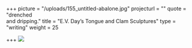 +++
picture = "/uploads/155_untitled-abalone.jpg"
projecturl = ""
quote = "drenched <br/> and dripping."
title = "E.V. Day’s Tongue and Clam Sculptures"
type = "writing"
weight = 25

+++
![](/uploads/screencapture-web-archive-org-web-20150810193913-http-www-beautifuldecay-com-2015-02-13-e-v-days-tongue-clam-sculptures-ooze-grotesque-eroticism-2019-06-16-20_17_03.png)